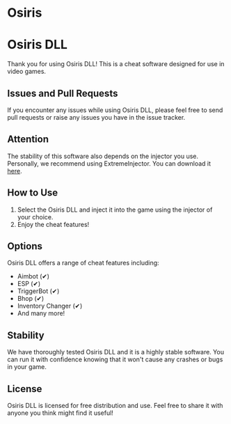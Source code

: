 # Osiris
<h1>Osiris DLL</h1>
<p>Thank you for using Osiris DLL! This is a cheat software designed for use in video games.</p>
<h2>Issues and Pull Requests</h2>
<p>If you encounter any issues while using Osiris DLL, please feel free to send pull requests or raise any issues you have in the issue tracker.</p>
<h2>Attention</h2>
<p>The stability of this software also depends on the injector you use. Personally, we recommend using ExtremeInjector. You can download it <a href="http://example.com">here</a>.</p>
<h2>How to Use</h2>
<ol>
<li>Select the Osiris DLL and inject it into the game using the injector of your choice.</li>
<li>Enjoy the cheat features!</li>
</ol>
<h2>Options</h2>
<p>Osiris DLL offers a range of cheat features including:</p>
<ul>
<li>Aimbot (✔)</li>
<li>ESP (✔)</li>
<li>TriggerBot (✔)</li>
<li>Bhop (✔)</li>
<li>Inventory Changer (✔)</li>
<li>And many more!</li>
</ul>
<h2>Stability</h2>
<p>We have thoroughly tested Osiris DLL and it is a highly stable software. You can run it with confidence knowing that it won't cause any crashes or bugs in your game.</p>
<h2>License</h2>
<p>Osiris DLL is licensed for free distribution and use. Feel free to share it with anyone you think might find it useful!</p>

